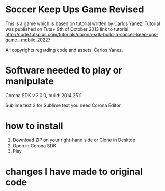 Soccer Keep Ups Game Revised
============================

This is a game which is based on tutorial written by Carlos Yanez.
Tutorial was published on Tuts+ 9th of October 2013
link to tutorial: http://code.tutsplus.com/tutorials/corona-sdk-build-a-soccer-keep-ups-game--mobile-20227

All copyrights regarding code and assets: Carlos Yanez.

Software needed to play or manipulate
===

Corona SDK v.3.0.0, build: 2014.2511

Sublime text 2
  for Sublime text you need Corona Editor
  
how to install
===

1. Download ZIP on your right-hand side or Clone in Desktop
2. Open in Corona SDK
3. Play

changes I have made to original code
===
